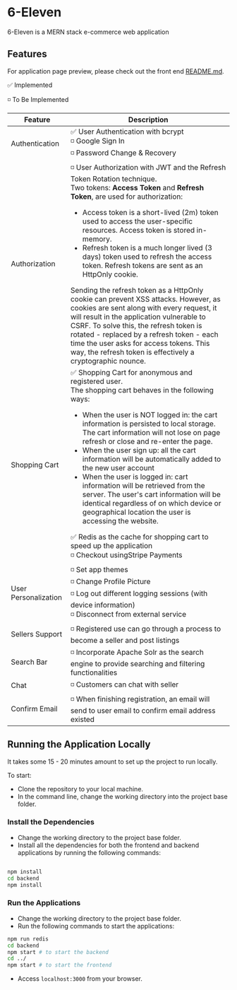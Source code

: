 # 6-Eleven

6-Eleven is a MERN stack e-commerce web application

## Features

For application page preview, please check out the front end [README.md](client/README.md).

✅ Implemented

◽ To Be Implemented

| Feature              | Description                                                                                                                                                                                                                                                                                                                                                                                                                                                                                                                                                                                                                                                                                                                                                                                                                          |
| -------------------- | ------------------------------------------------------------------------------------------------------------------------------------------------------------------------------------------------------------------------------------------------------------------------------------------------------------------------------------------------------------------------------------------------------------------------------------------------------------------------------------------------------------------------------------------------------------------------------------------------------------------------------------------------------------------------------------------------------------------------------------------------------------------------------------------------------------------------------------ |
| Authentication       | ✅ User Authentication with bcrypt <br/> ◽ Google Sign In <br /> ◽ Password Change & Recovery                                                                                                                                                                                                                                                                                                                                                                                                                                                                                                                                                                                                                                                                                                                                      |
| Authorization        | ◽ User Authorization with JWT and the Refresh Token Rotation technique. <br/> Two tokens: **Access Token** and **Refresh Token**, are used for authorization: <ul><li>Access token is a short-lived (2m) token used to access the user-specific resources. Access token is stored in-memory. </li><li>Refresh token is a much longer lived (3 days) token used to refresh the access token. Refresh tokens are sent as an HttpOnly cookie.</li></ul> Sending the refresh token as a HttpOnly cookie can prevent XSS attacks. However, as cookies are sent along with every request, it will result in the application vulnerable to CSRF. To solve this, the refresh token is rotated - replaced by a refresh token - each time the user asks for access tokens. This way, the refresh token is effectively a cryptographic nounce. |
| Shopping Cart        | ✅ Shopping Cart for anonymous and registered user. <br/> The shopping cart behaves in the following ways: <ul><li>When the user is NOT logged in: the cart information is persisted to local storage. The cart information will not lose on page refresh or close and re-enter the page.</li><li>When the user sign up: all the cart information will be automatically added to the new user account</li><li>When the user is logged in: cart information will be retrieved from the server. The user's cart information will be identical regardless of on which device or geographical location the user is accessing the website.</li></ul> ✅ Redis as the cache for shopping cart to speed up the application <br /> ◽️ Checkout usingStripe Payments                                                                         |
| User Personalization | ◽ Set app themes <br/> ◽ Change Profile Picture <br/> ◽ Log out different logging sessions (with device information) <br/> ◽ Disconnect from external service                                                                                                                                                                                                                                                                                                                                                                                                                                                                                                                                                                                                                                                                    |
| Sellers Support      | ◽️ Registered use can go through a process to become a seller and post listings                                                                                                                                                                                                                                                                                                                                                                                                                                                                                                                                                                                                                                                                                                                                                     |
| Search Bar           | ◽️ Incorporate Apache Solr as the search engine to provide searching and filtering functionalities                                                                                                                                                                                                                                                                                                                                                                                                                                                                                                                                                                                                                                                                                                                                  |
| Chat                 | ◽ Customers can chat with seller                                                                                                                                                                                                                                                                                                                                                                                                                                                                                                                                                                                                                                                                                                                                                                                                    |
| Confirm Email                 | ◽ When finishing registration, an email will send to user email to confirm email address existed                                                                                                                                                                                                                                                                                                                                                                                                                                                                                                                                                                                                                                                                                                                                                                                                    |

## Running the Application Locally

It takes some 15 - 20 minutes amount to set up the project to run locally.

To start:

- Clone the repository to your local machine.
- In the command line, change the working directory into the project base folder.

### Install the Dependencies

- Change the working directory to the project base folder.
- Install all the dependencies for both the frontend and backend applications by running the following commands:

```bash

npm install
cd backend
npm install
```

### Run the Applications

- Change the working directory to the project base folder.
- Run the following commands to start the applications:

```bash
npm run redis
cd backend
npm start # to start the backend
cd ../
npm start # to start the frontend
```

- Access `localhost:3000` from your browser.
